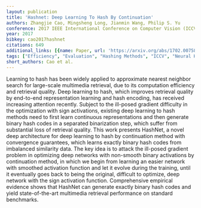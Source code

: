 ```yaml
---
layout: publication
title: 'Hashnet: Deep Learning To Hash By Continuation'
authors: Zhangjie Cao, Mingsheng Long, Jianmin Wang, Philip S. Yu
conference: 2017 IEEE International Conference on Computer Vision (ICCV)
year: 2017
bibkey: cao2017hashnet
citations: 649
additional_links: [{name: Paper, url: 'https://arxiv.org/abs/1702.00758'}]
tags: ["Efficiency", "Evaluation", "Hashing Methods", "ICCV", "Neural Hashing", "Scalability"]
short_authors: Cao et al.
---
```

Learning to hash has been widely applied to approximate nearest neighbor
search for large-scale multimedia retrieval, due to its computation efficiency
and retrieval quality. Deep learning to hash, which improves retrieval quality
by end-to-end representation learning and hash encoding, has received
increasing attention recently. Subject to the ill-posed gradient difficulty in
the optimization with sign activations, existing deep learning to hash methods
need to first learn continuous representations and then generate binary hash
codes in a separated binarization step, which suffer from substantial loss of
retrieval quality. This work presents HashNet, a novel deep architecture for
deep learning to hash by continuation method with convergence guarantees, which
learns exactly binary hash codes from imbalanced similarity data. The key idea
is to attack the ill-posed gradient problem in optimizing deep networks with
non-smooth binary activations by continuation method, in which we begin from
learning an easier network with smoothed activation function and let it evolve
during the training, until it eventually goes back to being the original,
difficult to optimize, deep network with the sign activation function.
Comprehensive empirical evidence shows that HashNet can generate exactly binary
hash codes and yield state-of-the-art multimedia retrieval performance on
standard benchmarks.